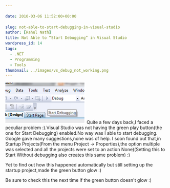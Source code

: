 ```yaml
---
  
date: 2010-03-06 11:52:00+00:00

slug: not-able-to-start-debugging-in-visual-studio
author: [Rahul Nath]
title: Not Able to “Start Debugging” in Visual Studio
wordpress_id: 14
tags:
  - .NET
  - Programming
  - Tools
thumbnail: ../images/vs_debug_not_working.png
---
```


<img class ="left" alt="visual studio debug not working" src="../images/vs_debug_not_working.png" />
Quite a few days back,I faced a peculiar problem :).Visual Studio was not having the green play button(the one for Start Debugging) enabled.No way was I able to start debugging.  
Google gave many suggestions,none was of help.  
I soon found out that,in Startup Projects(From the menu Project -> Properties),the option multiple was selected and all the projects were set to an action None)(Setting this to Start Without debugging also creates this same problem) :)   
  
Yet to find out how this happened automatically but still setting up the startup project,made the green button glow :)  
  
Be sure to check this the next time if the green button doesn't glow :)
